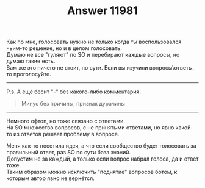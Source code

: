 ﻿---
title: "Answer 11981"
se.owner.user_id: 221218
se.owner.display_name: "De.Minov"
se.owner.link: "https://ru.meta.stackoverflow.com/users/221218/de-minov"
se.answer_id: 11981
se.question_id: 11980
se.post_type: answer
se.is_accepted: True
---
<p>Как по мне, голосовать нужно не только когда ты воспользовался чьим-то решение, но и в целом голосовать.<br />
Думаю не все &quot;гуляют&quot; по SO и перебирают каждые вопросы, но думаю такие есть.<br />
Вам же это ничего не стоит, по сути. Если вы изучили вопросы\ответы, то проголосуйте.</p>
<hr />
<p>P.s. А ещё бесит &quot;-&quot; без какого-либо комментария.</p>
<blockquote>
<p>Минус без причины, признак дурачины</p>
</blockquote>
<hr />
<p>Немного офтоп, но тоже связано с ответами.<br />
На SO множество вопросов, с не принятыми ответами, но явно какой-то из ответов решает проблему в вопросе.</p>
<p>Меня как-то посетила идея, а что если сообщество будет голосовать за правильный ответ, раз SO по сути база знаний.<br />
Допустим не за каждый, а только если вопрос набрал голоса, да и ответ тоже.<br />
Таким образом можно исключить &quot;поднятие&quot; вопросов ботом, к которым автор явно не вернётся.</p>
